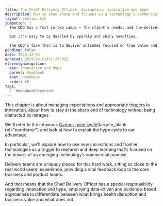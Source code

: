 ```yaml
---
title: The Chief Delivery Officer, disruption, innovation and hype
description: How to stay sharp and focused on a technology’s commercial promise without being dazzled by novelties
layout: section.njk
jumbotron: |
  The CDO has a foot in two camps — the client's needs, and the delivery team's capabilities. You can create what's exactly right for the needs of the real-world, plus you know just what your team can deliver and how to get there.

  But it's easy to by dazzled by sparkly and shiny novelties.
  
  The CDO's task then is to deliver outcomes focused on true value and the commercial promise of new technologies.
pending: false
date: 2024-12-04
updated: 2025-04-01T11:27:33Z
eleventyNavigation:
  key: Innovation and hype
  parent: Handbook
  root: Handbook
  order: 60
tags:
  - '#handbookPromoted'
---
```


This chapter is about managing expectations and appropriate triggers to innovation, about how to stay at the sharp end of technology without being distracted by mirages.

We'll refer to the infamous [Gartner hype cycle](https://en.wikipedia.org/wiki/Gartner_hype_cycle){target=_blank rel="noreferrer"} and look at how to exploit the hype cycle to our advantage.

In particular, we'll explore how to use new innovations and frontier technologies as a trigger to research and deep learning that's focused on the drivers of an emerging technology’s commercial promise.

Delivery teams are uniquely placed for this hard work, sitting so close to the real world users' experience, providing a vital feedback loop to the core business and product teams.

And that means that the Chief Delivery Officer has a special responsibility regarding innovation and hype, employing data-driven and evidence-based approaches to differentiate between what brings health disruption and business value and what does not.
